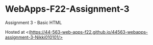 # WebApps-F22-Assignment-3
Assignment 3 - Basic HTML

Hosted at <(https://44-563-web-apps-f22.github.io/44563-webapps-assignment-3-Nikki010101/>
